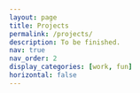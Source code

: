 ```yaml
---
layout: page
title: Projects
permalink: /projects/
description: To be finished.
nav: true
nav_order: 2
display_categories: [work, fun]
horizontal: false
---
```

